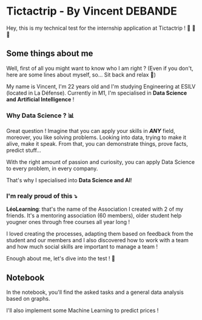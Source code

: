 # Tictactrip - By Vincent DEBANDE
 
 Hey, this is my technical test for the internship application at Tictactrip ! :bullettrain_side: :car: :bus:

 ## Some things about me 

 Well, first of all you might want to know who I am right ? (Even if you don't, here are some lines about myself, so... Sit back and relax :popcorn:)

 My name is Vincent, I'm 22 years old and I'm studying Engineering at ESILV (located in La Défense). Currently in M1, I'm specialised in **Data Science and Artificial Intelligence** !

 ### Why Data Science ? :bar_chart:

 Great question ! Imagine that you can apply your skills in ***ANY*** field, moreover, you like solving problems. Looking into data, trying to make it alive, make it speak. From that, you can demonstrate things, prove facts, predict stuff... 

 With the right amount of passion and curiosity, you can apply Data Science to every problem, in every company. 

 That's why I specialised into **Data Science and AI**!

 ### I'm realy proud of this :arrow_heading_down:

 **LéoLearning**: that's the name of the Association I created with 2 of my friends. 
 It's a mentoring association (60 members), older student help yougner ones through free courses all year long ! 

 I loved creating the processes, adapting them based on feedback from the student and our members and I also discovered how to work with a team and how much social skills are important to manage a team ! 

 Enough about me, let's dive into the test ! :tada:

 ## Notebook

 In the notebook, you'll find the asked tasks and a general data analysis based on graphs. 

 I'll also implement some Machine Learning to predict prices !



